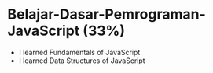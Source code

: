 # Belajar-Dasar-Pemrograman-JavaScript (33%)

* I learned Fundamentals of JavaScript
* I learned Data Structures of JavaScript

